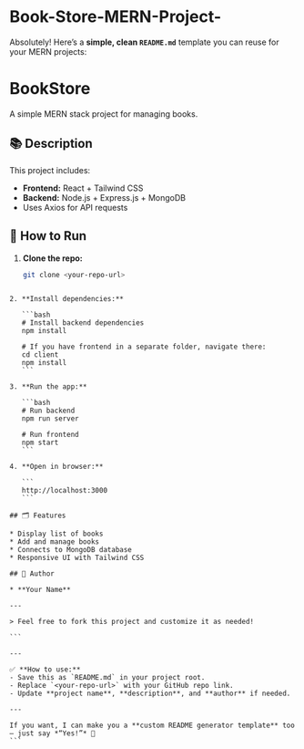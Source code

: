 # Book-Store-MERN-Project-

Absolutely! Here’s a **simple, clean `README.md`** template you can reuse for your MERN projects:

# BookStore

A simple MERN stack project for managing books.

## 📚 Description

This project includes:

- **Frontend:** React + Tailwind CSS
- **Backend:** Node.js + Express.js + MongoDB
- Uses Axios for API requests

## 🚀 How to Run

1. **Clone the repo:**
   ```bash
   git clone <your-repo-url>
   ```

````

2. **Install dependencies:**

   ```bash
   # Install backend dependencies
   npm install

   # If you have frontend in a separate folder, navigate there:
   cd client
   npm install
   ```

3. **Run the app:**

   ```bash
   # Run backend
   npm run server

   # Run frontend
   npm start
   ```

4. **Open in browser:**

   ```
   http://localhost:3000
   ```

## 🗂️ Features

* Display list of books
* Add and manage books
* Connects to MongoDB database
* Responsive UI with Tailwind CSS

## 📌 Author

* **Your Name**

---

> Feel free to fork this project and customize it as needed!

```

---

✅ **How to use:**
- Save this as `README.md` in your project root.
- Replace `<your-repo-url>` with your GitHub repo link.
- Update **project name**, **description**, and **author** if needed.

---

If you want, I can make you a **custom README generator template** too — just say *“Yes!”* 🚀
```
````

